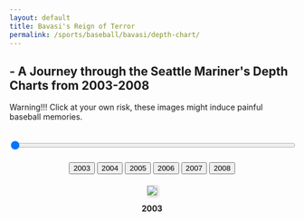 ```yaml
---
layout: default
title: Bavasi's Reign of Terror 
permalink: /sports/baseball/bavasi/depth-chart/
---
```


## - A Journey through the Seattle Mariner's Depth Charts from 2003-2008

Warning!!! Click at your own risk, these images might induce painful baseball memories. 

<input type="range" min="0" max="5" value="0" id="yearSlider" style="width:100%; margin-top: 20px;">

<!-- Year Buttons -->
<div id="yearButtons" style="text-align:center; margin-top: 20px;">
  <button onclick="changeYear(0)">2003</button>
  <button onclick="changeYear(1)">2004</button>
  <button onclick="changeYear(2)">2005</button>
  <button onclick="changeYear(3)">2006</button>
  <button onclick="changeYear(4)">2007</button>
  <button onclick="changeYear(5)">2008</button>
</div>

<!-- Image Display -->
<div id="depthChartContainer" style="text-align:center; margin-top:20px;">
  <img id="depthChartImage" 
       src="/bafta-scripted-comedy-portfolio/assets/images/sports/bavasi/depth-chart/mariners_2003_depth_chart_final_final.png" 
       style="max-width:100%; border: 1px solid #ccc; box-shadow: 2px 2px 5px rgba(0,0,0,0.2);">
  <p id="yearLabel"><strong>2003</strong></p>
</div>

<!-- Script -->
<script>
  const imageFilenames = [
    "mariners_2003_depth_chart_final_final.png",
    "mariners_2004_depth_chart_final.png",
    "mariners_2005_depth_chart_final_final.png",
    "mariners_2006_depth_chart_final.png",
    "mariners_2007_depth_chart_final.png",
    "mariners_2008_depth_chart_final.png"
  ];

  const yearLabels = ["2003", "2004", "2005", "2006", "2007", "2008"];

  function changeYear(index) {
    const image = document.getElementById("depthChartImage");
    const label = document.getElementById("yearLabel");
    image.src = `/bafta-scripted-comedy-portfolio/assets/images/sports/bavasi/depth-chart/${imageFilenames[index]}`;
    label.innerHTML = `<strong>${yearLabels[index]}</strong>`;
  }
</script>

